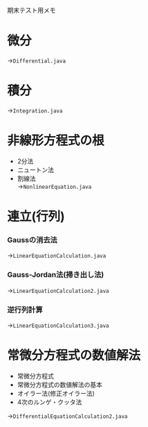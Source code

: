 期末テスト用メモ
# 微分
→`Differential.java  `
# 積分
→`Integration.java`
# 非線形方程式の根
* 2分法  
* ニュートン法  
* 割線法  
→`NonlinearEquation.java`
# 連立(行列)
### Gaussの消去法
→`LinearEquationCalculation.java`
### Gauss-Jordan法(掃き出し法)
→`LinearEquationCalculation2.java`
### 逆行列計算
→`LinearEquationCalculation3.java`

# 常微分方程式の数値解法
* 常微分方程式
* 常微分方程式の数値解法の基本
* オイラー法(修正オイラー法)
* 4次のルンゲ・クッタ法

→`DifferentialEquationCalculation2.java`  
